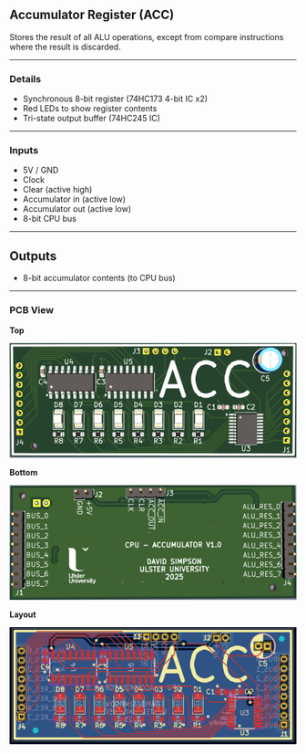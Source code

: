 ## Accumulator Register (ACC)

Stores the result of all ALU operations, except from compare instructions where the result is discarded. 

---

### Details

- Synchronous 8-bit register (74HC173 4-bit IC x2)
- Red LEDs to show register contents
- Tri-state output buffer (74HC245 IC)

---

### Inputs

- 5V / GND
- Clock
- Clear (active high)
- Accumulator in (active low)
- Accumulator out (active low)
- 8-bit CPU bus

---

## Outputs

- 8-bit accumulator contents (to CPU bus)

---

### PCB View

**Top**

<p align="center">
  <img src="../../images/acc_pcb_top.PNG" alt="accumulator pcb top" width="600"/>
</p>

**Bottom**

<p align="center">
  <img src="../../images/acc_pcb_bottom.PNG" alt="accumulator pcb bottom" width="600"/>
</p>

**Layout**

<p align="center">
  <img src="../../images/acc_pcb_design.PNG" alt="accumulator pcb design" width="600"/>
</p>
